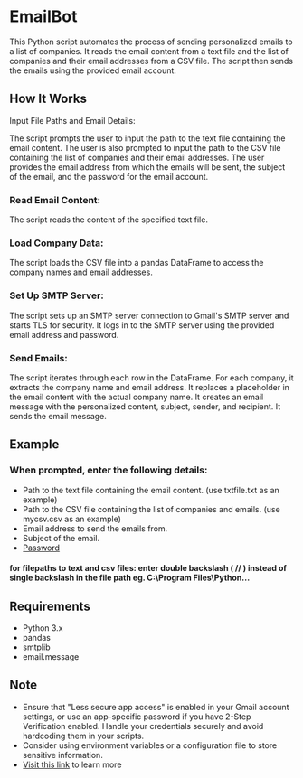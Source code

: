 # EmailBot
This Python script automates the process of sending personalized emails to a list of companies. It reads the email content from a text file and the list of companies and their email addresses from a CSV file. The script then sends the emails using the provided email account.

## How It Works
Input File Paths and Email Details:

The script prompts the user to input the path to the text file containing the email content.
The user is also prompted to input the path to the CSV file containing the list of companies and their email addresses.
The user provides the email address from which the emails will be sent, the subject of the email, and the password for the email account.

### Read Email Content:

The script reads the content of the specified text file.
### Load Company Data:

The script loads the CSV file into a pandas DataFrame to access the company names and email addresses.
### Set Up SMTP Server:

The script sets up an SMTP server connection to Gmail's SMTP server and starts TLS for security.
It logs in to the SMTP server using the provided email address and password.
### Send Emails:

The script iterates through each row in the DataFrame.
For each company, it extracts the company name and email address.
It replaces a placeholder in the email content with the actual company name.
It creates an email message with the personalized content, subject, sender, and recipient.
It sends the email message.

## Example
### When prompted, enter the following details:

* Path to the text file containing the email content. (use txtfile.txt as an example)
* Path to the CSV file containing the list of companies and emails. (use mycsv.csv as an example)
* Email address to send the emails from.
* Subject of the email.
* [Password](https://stackoverflow.com/questions/72480454/sending-email-with-python-google-disables-less-secure-apps)

#### for filepaths to text and csv files: enter double backslash ( // ) instead of single backslash in the file path eg. C:\\Program Files\\Python...
## Requirements
* Python 3.x  
* pandas  
* smtplib  
* email.message

## Note
* Ensure that "Less secure app access" is enabled in your Gmail account settings, or use an app-specific password if you have 2-Step Verification enabled.
Handle your credentials securely and avoid hardcoding them in your scripts.          
* Consider using environment variables or a configuration file to store sensitive information.
* [Visit this link](https://stackoverflow.com/questions/72480454/sending-email-with-python-google-disables-less-secure-apps) to learn more
